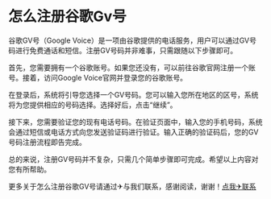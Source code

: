 # 怎么注册谷歌Gv号

谷歌GV号（Google Voice）是一项由谷歌提供的电话服务，用户可以通过GV号码进行免费通话和短信。注册GV号码并非难事，只需跟随以下步骤即可。

首先，您需要拥有一个谷歌账号。如果您还没有，可以前往谷歌官网注册一个账号。接着，访问Google Voice官网并登录您的谷歌账号。

在登录后，系统将引导您选择一个GV号码。您可以输入您所在地区的区号，系统将为您提供相应的号码选择。选择好后，点击“继续”。

接下来，您需要验证您的现有电话号码。在验证页面中，输入您的手机号码，系统会通过短信或电话方式向您发送验证码进行验证。输入正确的验证码后，您的GV号码注册流程即告完成。

总的来说，注册GV号码并不复杂，只需几个简单步骤即可完成。希望以上内容对您有所帮助。

更多关于怎么注册谷歌GV号请通过✈与我们联系，感谢阅读，谢谢！[点我✈联系](https://ss.k02.cc)